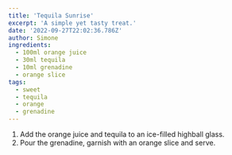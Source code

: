 ```yaml
---
title: 'Tequila Sunrise'
excerpt: 'A simple yet tasty treat.'
date: '2022-09-27T22:02:36.786Z'
author: Simone
ingredients:
  - 100ml orange juice
  - 30ml tequila
  - 10ml grenadine
  - orange slice
tags:
  - sweet
  - tequila
  - orange
  - grenadine
---
```


1. Add the orange juice and tequila to an ice-filled highball glass.
1. Pour the grenadine, garnish with an orange slice and serve.
